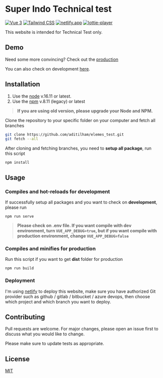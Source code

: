 # Super Indo Technical test

[![Vue 3](https://img.shields.io/badge/vue-3-blue)](https://vuejs.org/) [![Tailwind CSS](https://img.shields.io/badge/Tailwind-3-blue)](https://tailwindcss.com/) [![netlify.app](https://img.shields.io/badge/netlify-app-blue)](https://www.netlify.com/) [![lottie-player](https://img.shields.io/badge/lotie--player-latest-green)](https://unpkg.com/@lottiefiles/lottie-player@latest/dist/lottie-player.js)


This website is intended for Technical Test only.

## Demo

Need some more convincing? Check out the [production](https://ecommerce-super-indo.netlify.app/)


You can also check on development [here](https://dev-ecommerce-super-indo.netlify.app/).


## Installation
1. Use the [node](https://nodejs.org/en/download) v.16.11 or latest.
2. Use the [npm](https://docs.npmjs.com/cli/v8/configuring-npm?v=true) v.8.11 (legacy) or latest
> **If you are using old version, please upgrade your Node and NPM.**

Clone the repository to your specific folder on your computer and fetch all branches

```bash
git clone https://github.com/aditilham/elemes_test.git
git fetch --all
```
After cloning and fetching branches, you need to **setup all package**, run this script
```
npm install
```

## Usage
### Compiles and hot-reloads for development
If successfully setup all packages and you want to check on **development**, please run
```
npm run serve
```
> **Please check on .env file. If you want compile with dev environment, turn ```VUE_APP_DEBUG=true```, but if you want compile with production environment, change ```VUE_APP_DEBUG=false```**

### Compiles and minifies for production
Run this script if you want to get **dist** folder for production
```
npm run build
```
### Deployment
I'm using [netlify](https://www.netlify.com/) to deploy this website, make sure you have authorized Git provider such as github / gitlab / bitbucket / azure devops, then choose which project and which branch you want to deploy.


## Contributing

Pull requests are welcome. For major changes, please open an issue first
to discuss what you would like to change.

Please make sure to update tests as appropriate.

## License

[MIT](https://choosealicense.com/licenses/mit/)
